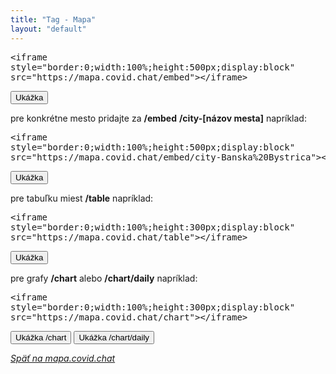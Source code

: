 ```yaml
---
title: "Tag - Mapa"
layout: "default"
---
```


<pre>&lt;iframe
style="border:0;width:100%;height:500px;display:block"
src="https://mapa.covid.chat/embed"&gt;&lt;/iframe&gt;</pre>
<button onclick="showSampleCustom('https://mapa.covid.chat/embed', 500)">Ukážka</button>
                
pre konkrétne mesto pridajte za <strong>/embed</strong> <strong>/city-[názov mesta]</strong> napríklad:

<pre>&lt;iframe
style="border:0;width:100%;height:500px;display:block"
src="https://mapa.covid.chat/embed/city-Banska%20Bystrica"&gt;&lt;/iframe&gt;</pre>
<button onclick="showSampleCustom('https://mapa.covid.chat/embed/city-Banska%20Bystrica', 500)">Ukážka</button>

pre tabuľku miest <strong>/table</strong> napríklad:

<pre>&lt;iframe
style="border:0;width:100%;height:300px;display:block"
src="https://mapa.covid.chat/table"&gt;&lt;/iframe&gt;</pre>
<button onclick="showSampleCustom('https://mapa.covid.chat/table', 300)">Ukážka</button>

pre grafy <strong>/chart</strong> alebo <strong>/chart/daily</strong> napríklad:

<pre>&lt;iframe
style="border:0;width:100%;height:300px;display:block"
src="https://mapa.covid.chat/chart"&gt;&lt;/iframe&gt;</pre>

<button onclick="showSampleCustom('https://mapa.covid.chat/chart', 300)">Ukážka /chart</button>
<button onclick="showSampleCustom('https://mapa.covid.chat/chart/daily', 300)">Ukážka /chart/daily</button>

<div id="sample"></div>

[_Späť na mapa.covid.chat_](https://mapa.covid.chat)
